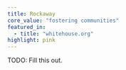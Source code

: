 ```yaml
---
title: Rockaway
core_value: "fostering communities"
featured_in:
  - title: "whitehouse.org"
highlight: pink
---
```


TODO: Fill this out.
